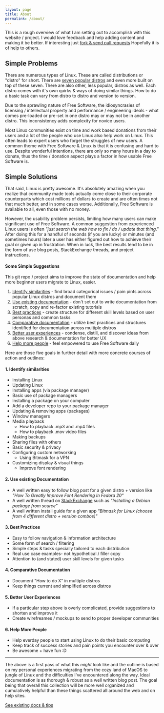 ```yaml
---
layout: page
title: About
permalink: /about/
---
```


This is a rough overview of what I am setting out to accomplish with this website / project. I would love feedback and help adding content and making it be better. If interesting just [fork & send pull requests](https://github.com/bnvk/linux-simplified) Hopefully it is of help to others.

## Simple Problems

There are numerous types of Linux. These are called distributions or "distro" for short. There are [seven  popular distros](https://en.wikipedia.org/wiki/Linux_distribution#Popular_distributions) and even more built on top of these seven. There are also other, less popular, distros as well. Each distro comes with it's own quirks & ways of doing similar things. How to do a basic task can vary from distro to distro and version to version.

Due to the sprawling nature of Free Software, the idiosyncrasies of licensing / intellectual property and performance / engineering ideals - what comes pre-loaded or pre-set in one distro may or may not be in another distro. This inconsistency adds complexity for novice users.

Most Linux communities exist on time and work based donations from their users and a lot of the people who use Linux also help work on Linux. This often leads to expert users who forget the struggles of new users. A common theme with Free Software & Linux is that it is confusing and hard to use. Despite wonderful intentions, there are only so many hours in a day to donate, thus the time / donation aspect plays a factor in how usable Free Software is.

## Simple Solutions

That said, Linux is pretty awesome. It's absolutely amazing when you realize that community made tools actually come close to their corporate counterparts which cost millions of dollars to create and are often times not that much better, and in some cases worse. Additionally, Free Software is available to all, even those with no money.

However, the usability problem persists, limiting how many users can make significant use of Free Software. A common suggestion from experienced Linux users is often *"just search the web how to fix / do / update that thing."* After doing this for a handful of seconds (if you are lucky) or minutes (and sometimes hours) later a user has either figured out how to achieve their goal or given up in frustration. When in luck, the best results tend to be in the form of use blog posts, StackExchange threads, and project instructions.

#### Some Simple Suggestions

This git repo / project aims to improve the state of documentation and help more beginner users migrate to Linux, easier.

1. [Identify similarities](#identify-similarities) - find broad categorical issues / pain pints across popular Linux distros and document them
2. [Use existing documentation](#use-existing-documentation) - don't set out to write documentation from scratch, copy and re-factor existing tutorials
2. [Best practices](#best-practices) - create structure for different skill levels based on user personas and common tasks
3. [Comparative documentation](#comparitive-documentation) - utilize best practices and structures identified for documentation across multiple distros
4. [Better user experiences](#better-user-experiences) - condense, distill, and discover ideas from above research & documentation for better UX
5. [Help more people](#help-more-people) - feel empowered to use Free Software daily

Here are those five goals in further detail with more concrete courses of action and outlines:

#### 1. Identify similarities

- Installing Linux
- Updating Linux
- Installing apps (via package manager)
 - Basic use of package managers
 - Installing a package on your computer
 - Add a developer repo to your package manager
- Updating & removing apps (packages)
- Window managers
- Media playback
  - How to playback .mp3 and .mp4 files
  - How to playback .mov video files
- Making backups
- Sharing files with others
- Basic security & privacy
- Configuring custom networking
  - Using Bitmask for a VPN
- Customizing display & visual things
  - Improve font rendering

#### 2. Use existing Documentation

- A well written easy to follow blog post for a given distro + version like *"How To Greatly Improve Font Rendering In Fedora 20"*
- A well written thread on [StackExchange](https://stackexchange.com) such as *"Installing a Debian package from source"*
- A well written install guide for a given app *"Bitmask for Linux (choose from 4 different distro + version combos)"*

#### 3. Best Practices

- Easy to follow navigation & information architecture
- Some form of search / filtering
- Simple steps & tasks specially tailored to each distribution
- Real use case examples- not hypothetical / filler copy
- Attention to (and stated) user skill levels for given tasks

#### 4. Comparative Documentation

- Document "How to do X" in multiple distros
- Keep things current and simplified across distros

#### 5. Better User Experiences

- If a particular step above is overly complicated, provide suggestions to shorten and improve it
- Create wirefreames / mockups to send to proper developer communities

#### 6. Help More People

- Help everday people to start using Linux to do their basic computing
- Keep track of success stories and pain points you encounter over & over
- Be awesome + have fun :D

---

The above is a first pass of what this *might* look like and the outline is based on my personal experiences migrating from the cozy land of MacOS to jungle of Linux and the difficulties I've encountered along the way. Ideal documentation is as thorough & robust as a well written blog post. The goal being that overall this collection will be more well organized and cumulatively helpful than these things scattered all around the web and on help sites.

[See existing docs & tips](/)
